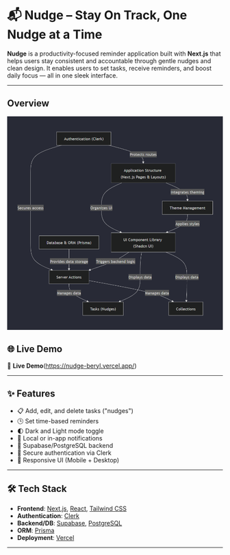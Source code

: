 # 📬 Nudge – Stay On Track, One Nudge at a Time

**Nudge** is a productivity-focused reminder application built with **Next.js** that helps users stay consistent and accountable through gentle nudges and clean design. It enables users to set tasks, receive reminders, and boost daily focus — all in one sleek interface.

---
## Overview
![Project Demo](/public/over.png)

## 🌐 Live Demo

🚀 **Live Demo**(https://nudge-beryl.vercel.app/)

---

## ✨ Features

- 📋 Add, edit, and delete tasks ("nudges")
- 🕒 Set time-based reminders
- 🌓 Dark and Light mode toggle
- 🔔 Local or in-app notifications
- 💾 Supabase/PostgreSQL backend
- 🔐 Secure authentication via Clerk
- 🧭 Responsive UI (Mobile + Desktop)

---

## 🛠️ Tech Stack

- **Frontend**: [Next.js](https://nextjs.org/), [React](https://react.dev/), [Tailwind CSS](https://tailwindcss.com/)
- **Authentication**: [Clerk](https://clerk.com/)
- **Backend/DB**: [Supabase](https://supabase.io/), [PostgreSQL](https://www.postgresql.org/)
- **ORM**: [Prisma](https://www.prisma.io/)
- **Deployment**: [Vercel](https://vercel.com/)

---

